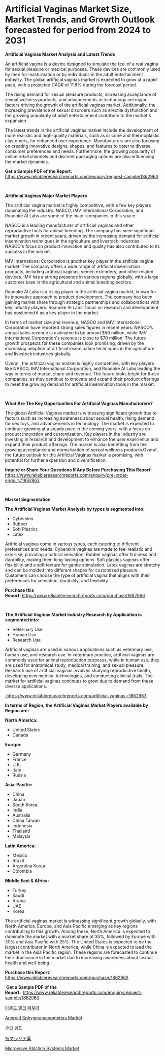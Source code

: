 <p><h1>Artificial Vaginas Market Size, Market Trends, and Growth Outlook forecasted for period from 2024 to 2031</h1></p><p><strong>Artificial Vaginas Market Analysis and Latest Trends</strong></p>
<p><p>An artificial vagina is a device designed to simulate the feel of a real vagina for sexual pleasure or medical purposes. These devices are commonly used by men for masturbation or by individuals in the adult entertainment industry. The global artificial vaginas market is expected to grow at a rapid pace, with a projected CAGR of 11.8% during the forecast period.</p><p>The rising demand for sexual pleasure products, increasing acceptance of sexual wellness products, and advancements in technology are major factors driving the growth of the artificial vaginas market. Additionally, the increasing prevalence of sexual disorders such as erectile dysfunction and the growing popularity of adult entertainment contribute to the market's expansion.</p><p>The latest trends in the artificial vaginas market include the development of more realistic and high-quality materials, such as silicone and thermoplastic elastomers, for enhanced user experience. Manufacturers are also focusing on creating innovative designs, shapes, and features to cater to diverse consumer preferences and needs. Furthermore, the growing popularity of online retail channels and discreet packaging options are also influencing the market dynamics.</p></p>
<p><strong>Get a Sample PDF of the Report:&nbsp;</strong> <a href="https://www.reliableresearchreports.com/enquiry/request-sample/1862963">https://www.reliableresearchreports.com/enquiry/request-sample/1862963</a></p>
<p>&nbsp;</p>
<p><strong>Artificial Vaginas Major Market Players</strong></p>
<p><p>The artificial vagina market is highly competitive, with a few key players dominating the industry. NASCO, IMV International Corporation, and Roanoke AI Labs are some of the major companies in this space.</p><p>NASCO is a leading manufacturer of artificial vaginas and other reproductive tools for animal breeding. The company has seen significant market growth in recent years, driven by the increasing demand for artificial insemination techniques in the agriculture and livestock industries. NASCO's focus on product innovation and quality has also contributed to its success in the market.</p><p>IMV International Corporation is another key player in the artificial vagina market. The company offers a wide range of artificial insemination products, including artificial vaginas, semen extenders, and other related devices. IMV has a strong presence in various regions globally, with a large customer base in the agricultural and animal breeding sectors.</p><p>Roanoke AI Labs is a rising player in the artificial vagina market, known for its innovative approach to product development. The company has been gaining market share through strategic partnerships and collaborations with key industry players. Roanoke AI Labs' focus on research and development has positioned it as a key player in the market.</p><p>In terms of market size and revenue, NASCO and IMV International Corporation have reported strong sales figures in recent years. NASCO’s annual sales revenue is estimated to be around $50 million, while IMV International Corporation's revenue is close to $70 million. The future growth prospects for these companies look promising, driven by the increasing adoption of artificial insemination techniques in the agriculture and livestock industries globally.</p><p>Overall, the artificial vagina market is highly competitive, with key players like NASCO, IMV International Corporation, and Roanoke AI Labs leading the way in terms of market share and revenue. The future looks bright for these companies, as they continue to innovate and expand their product offerings to meet the growing demand for artificial insemination tools in the market.</p></p>
<p>&nbsp;</p>
<p><strong>What Are The Key Opportunities For Artificial Vaginas Manufacturers?</strong></p>
<p><p>The global Artificial Vaginas market is witnessing significant growth due to factors such as increasing awareness about sexual health, rising demand for sex toys, and advancements in technology. The market is expected to continue growing at a steady pace in the coming years, with a focus on product innovation and customization. Key players in the industry are investing in research and development to enhance the user experience and expand their product offerings. The market is also benefiting from the growing acceptance and normalization of sexual wellness products.Overall, the future outlook for the Artificial Vaginas market is promising, with potential for further expansion and diversification.</p></p>
<p><strong>Inquire or Share Your Questions If Any Before Purchasing This Report:</strong> <a href="https://www.reliableresearchreports.com/enquiry/pre-order-enquiry/1862963">https://www.reliableresearchreports.com/enquiry/pre-order-enquiry/1862963</a></p>
<p>&nbsp;</p>
<p><strong>Market Segmentation</strong></p>
<p><strong>The Artificial Vaginas Market Analysis by types is segmented into:</strong></p>
<p><ul><li>Cyberskin</li><li>Rubber</li><li>Soft Plastics</li><li>Latex</li></ul></p>
<p><p>Artificial vaginas come in various types, each catering to different preferences and needs. Cyberskin vaginas are made to feel realistic and skin-like, providing a natural sensation. Rubber vaginas offer firmness and durability, making them long-lasting options. Soft plastics vaginas offer flexibility and a soft texture for gentle stimulation. Latex vaginas are stretchy and can be molded into different shapes for customized pleasure. Customers can choose the type of artificial vagina that aligns with their preferences for sensation, durability, and flexibility.</p></p>
<p><strong>Purchase this Report:&nbsp;</strong><a href="https://www.reliableresearchreports.com/purchase/1862963">https://www.reliableresearchreports.com/purchase/1862963</a></p>
<p>&nbsp;</p>
<p><strong>The Artificial Vaginas Market Industry Research by Application is segmented into:</strong></p>
<p><ul><li>Veterinary Use</li><li>Human Use</li><li>Research Use</li></ul></p>
<p><p>Artificial vaginas are used in various applications such as veterinary use, human use, and research use. In veterinary practice, artificial vaginas are commonly used for animal reproduction purposes, while in human use, they are used for anatomical study, medical training, and sexual pleasure. Research use of artificial vaginas involves studying reproductive health, developing new medical technologies, and conducting clinical trials. The market for artificial vaginas continues to grow due to demand from these diverse applications.</p></p>
<p><a href="https://www.reliableresearchreports.com/artificial-vaginas-r1862963">&nbsp;https://www.reliableresearchreports.com/artificial-vaginas-r1862963</a></p>
<p><strong>In terms of Region, the Artificial Vaginas Market Players available by Region are:</strong></p>
<p>
    <p> <strong> North America: </strong>
        <ul>
            <li>United States</li>
            <li>Canada</li>
        </ul>
        </p> 
    <p> <strong> Europe: </strong>
        <ul>
            <li>Germany</li>
            <li>France</li>
            <li>U.K.</li>
            <li>Italy</li>
            <li>Russia</li>
        </ul>
        </p> 
    <p> <strong> Asia-Pacific: </strong>
        <ul>
            <li>China</li>
            <li>Japan</li>
            <li>South Korea</li>
            <li>India</li>
            <li>Australia</li>
            <li>China Taiwan</li>
            <li>Indonesia</li>
            <li>Thailand</li>
            <li>Malaysia</li>
        </ul>
        </p> 
    <p> <strong> Latin America: </strong>
        <ul>
            <li>Mexico</li>
            <li>Brazil</li>
            <li>Argentina Korea</li>
            <li>Colombia</li>
        </ul>
        </p> 
    <p> <strong> Middle East & Africa: </strong>
        <ul>
            <li>Turkey</li>
            <li>Saudi</li>
            <li>Arabia</li>
            <li>UAE</li>
            <li>Korea</li>
        </ul>
    </p>
    </p>
<p><p>The artificial vaginas market is witnessing significant growth globally, with North America, Europe, and Asia Pacific emerging as key regions contributing to this growth. Among these, North America is expected to dominate the market with a market share of 35%, followed by Europe with 30% and Asia Pacific with 25%. The United States is expected to be the largest contributor in North America, while China is expected to lead the market in the Asia Pacific region. These regions are forecasted to continue their dominance in the market due to increasing awareness about sexual health and well-being.</p></p>
<p><strong>Purchase this Report: </strong><a href="https://www.reliableresearchreports.com/purchase/1862963">https://www.reliableresearchreports.com/purchase/1862963</a></p>
<p>&nbsp;<strong>Get a Sample PDF of the Report:&nbsp;&nbsp;</strong><a href="https://www.reliableresearchreports.com/enquiry/request-sample/1862963">https://www.reliableresearchreports.com/enquiry/request-sample/1862963</a></p>
<p><strong></strong></p>
<p><p><a href="https://github.com/wallacBahrtyinger567686/Market-Research-Report-List-1/blob/main/202094944866.md">아몬드 밀크 파우더</a></p><p><a href="https://github.com/Glendatilghmankmgz0rbhwpy/Market-Research-Report-List-2/blob/main/aneroid-sphygmomanometers-market.md">Aneroid Sphygmomanometers Market</a></p><p><a href="https://github.com/WilburKihn5676/Market-Research-Report-List-1/blob/main/156287544865.md">슬릿 램프</a></p><p><a href="https://github.com/mm14022023/Market-Research-Report-List-1/blob/main/974529349865.md">抗マラリア薬</a></p><p><a href="https://github.com/DeonteStanton2023/Market-Research-Report-List-1/blob/main/microwave-ablation-systems-market.md">Microwave Ablation Systems Market</a></p></p>